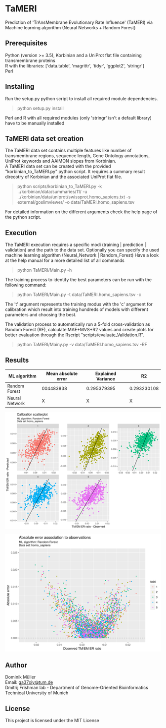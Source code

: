 # TaMERI

Prediction of 'TrAnsMembrane Evolutionary Rate Influence' (TaMERI) via Machine learning algorithm (Neural Networks + Random Forest)

## Prerequisites

Python (version >= 3.5), Korbinian and a UniProt flat file containing transmembrane proteins\
R with the libraries: ['data.table', 'magrittr', 'tidyr', 'ggplot2', 'stringr']\
Perl

## Installing

Run the setup.py python script to install all required module dependencies.
> python setup.py install

Perl and R with all required modules (only 'stringr' isn't a default library) have to be manually installed

## TaMERI data set creation

The TaMERI data set contains multiple features like number of transmembrane regions, sequence length, Gene Ontology annotations, UniProt keywords and AAIMON slopes from Korbinian.\
A TaMERI data set can be created with the provided "korbinian_to_TaMERI.py" python script. It requires a summary result direcotry of Korbinian and the associated UniProt flat file.
> python scripts/korbinian_to_TaMERI.py -k ../korbinian/data/summaries/11/ -u ../korbinian/data/uniprot/swissprot.homo_sapiens.txt -s external/goslimviewer/ -o data/TaMERI.homo_sapiens.tsv

For detailed information on the different arguments check the help page of the python script.

## Execution

The TaMERI execution requires a specific modi (training | prediction | validation) and the path to the data set.
Optionally you can specify the used machine learning algorithm (Neural_Network | Random_Forest)
Have a look at the help manual for a more detailed list of all commands
> python TaMERI/Main.py -h


The training process to identify the best parameters can be run with the following command:
> python TaMERI/Main.py -t data/TaMERI.homo_sapiens.tsv -c

The 't' argument represents the training modus with the 'c' argument for calibration which result into training hundreds of models with different parameters and choosing the best.

The validation process to automatically run a 5-fold cross-validation as Random Forest (RF), calculate MAE+MVS+R2 values and create plots for better evaluation through the Rscript "scripts/evaluate_Validation.R".
> python TaMERI/Mainy.py -v data/TaMERI.homo_sapiens.tsv -RF

## Results

| ML algorithm   | Mean absolute error | Explained Variance | R2          |
| -------------- | ------------------- | ------------------ | ----------- |
| Random Forest  | 004483838           | 0.295379395        | 0.293230108 |
| Neural Network | X                   | X                  | X           |


![Predictions vs Observations](https://github.com/Domey038/TaMERI/blob/master/data/cv_results.RF/predictive_power.scatterplot.png)


![Absolute Error vs Observed](https://github.com/Domey038/TaMERI/blob/master/data/cv_results.RF/error_vs_observed.png)

## Author

Dominik Müller\
Email: ga37xiy@tum.de\
Dmitrij Frishman lab - Department of Genome-Oriented Bioinformatics\
Technical University of Munich

## License

This project is licensed under the MIT License
